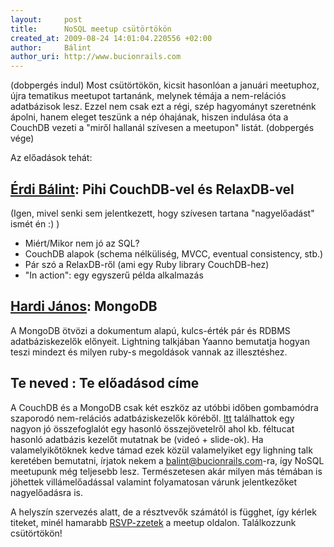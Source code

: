 ```yaml
---
layout:     post
title:      NoSQL meetup csütörtökön
created_at: 2009-08-24 14:01:04.220556 +02:00
author:     Bálint
author_uri: http://www.bucionrails.com
---
```

(dobpergés indul) Most csütörtökön, kicsit hasonlóan a januári meetuphoz, újra tematikus meetupot tartanánk, melynek témája a nem-relációs adatbázisok lesz. Ezzel nem csak ezt a régi, szép hagyományt szeretnénk ápolni, hanem eleget teszünk a nép óhajának, hiszen indulása óta a CouchDB vezeti a "miről hallanál szívesen a meetupon" listát. (dobpergés vége)

Az előadások tehát:

## [Érdi Bálint][1]: Pihi CouchDB-vel és RelaxDB-vel

[1]: http://bucionrails.com

(Igen, mivel senki sem jelentkezett, hogy szívesen tartana "nagyelőadást" ismét én :) )

* Miért/Mikor nem jó az SQL?
* CouchDB alapok (schema nélküliség, MVCC, eventual consistency, stb.)
* Pár szó a RelaxDB-ről (ami egy Ruby library CouchDB-hez)
* "In action": egy egyszerű példa alkalmazás

## [Hardi János][2]: MongoDB

[2]: http://domhackers.blogspot.com

A MongoDB ötvözi a dokumentum alapú, kulcs-érték pár és RDBMS adatbáziskezelők előnyeit. Lightning talkjában Yaanno bemutatja hogyan teszi mindezt és milyen ruby-s megoldások vannak az illesztéshez.

## Te neved : Te előadásod címe

A CouchDB és a MongoDB csak két eszköz az utóbbi időben gombamódra szaporodó nem-relációs adatbáziskezelők köréből. [Itt](http://blog.oskarsson.nu/2009/06/nosql-debrief.html "NoSQL debrief") találhattok egy nagyon jó összefoglalót egy hasonló összejövetelről ahol kb. féltucat hasonló adatbázis kezelőt mutatnak be (videó + slide-ok). Ha valamelyikőtöknek kedve támad ezek közül valamelyiket egy lighning talk keretében bemutatni, írjatok nekem a <balint@bucionrails.com>-ra, így NoSQL meetupunk még teljesebb lesz. Természetesen akár milyen más témában is jöhettek villámelőadással valamint folyamatosan várunk jelentkezőket nagyelőadásra is.

A helyszín szervezés alatt, de a résztvevők számától is függhet, így kérlek titeket, minél hamarabb [RSVP-zzetek](http://www.meetup.com/budapest-rb/ "budapest.rb") a meetup oldalon. Találkozzunk csütörtökön!

